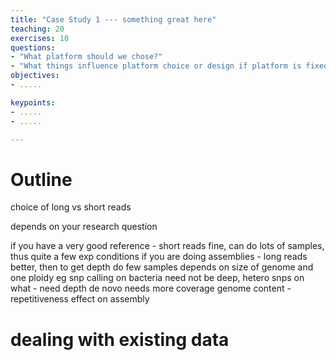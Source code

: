 ```yaml
---
title: "Case Study 1 --- something great here"
teaching: 20
exercises: 10
questions:
- "What platform should we chose?"
- "What things influence platform choice or design if platform is fixed?"
objectives:
- .....

keypoints:
- .....
- .....

---
```



# Outline
choice of long vs short reads

depends on your research question

if you have a very good reference - short reads fine, can do lots of samples, thus quite a few exp conditions
if you are doing assemblies - long reads better, then to get depth do few samples
depends on size of genome and one ploidy
eg snp calling on bacteria need not be deep, hetero snps on what - need depth
de novo needs more coverage
genome content - repetitiveness effect on assembly

# dealing with existing data
